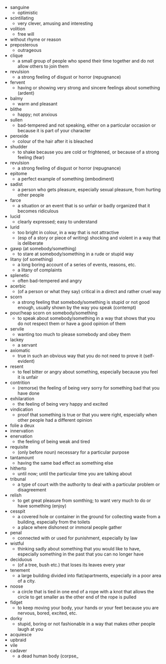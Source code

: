 - sanguine
  * optimistic
- scintillating
  * very clever, amusing and interesting
- volition
   * free will
- without rhyme or reason
- preposterous
  * outrageous
- clique
  * a small group of people who spend their time together and do not allow others to join them
- revulsion
  * a strong feeling of disgust or horror (repugnance)
- fervent
  * having or showing very strong and sincere feelings about something (ardent)
- balmy
  * warm and pleasant
- blithe
  * happy; not anxious
- sullen
  * bad-tempered and not speaking, either on a particular occasion or
    because it is part of your character
- peroxide
  * colour of the hair after it is bleached
- shudder
  * to shake because you are cold or frightened, or because of a strong
    feeling (fear)
- revulsion
  * a strong feeling of disgust or horror (repugnance)
- epitome
  * a perfect example of something (embodiment)
- sadist
  * a person who gets pleasure, especially sexual pleasure, from hurting
    other people
- farce
  * a situation or an event that is so unfair or badly organized that it
    becomes ridiculous
- lucid
  * clearly expressed; easy to understand
- lurid
  * too bright in colour, in a way that is not attractive
  * (esp of a story or piece of writing) shocking and violent in a way
    that is deliberate
- gawp (at somebody/something)
  * to stare at somebody/something in a rude or stupid way
- litany (of something)
  * a long boring account of a series of events, reasons, etc.
  * a litany of complaints
- splenetic
  * often bad-tempered and angry
- acerbic
  * (of a person or what they say) critical in a direct and rather
    cruel way
- scorn
  * a strong feeling that somebody/something is stupid or not good
    enough, usually shown by the way you speak (contempt)
- pour/heap scorn on somebody/something
  * to speak about somebody/something in a way that shows that you
    do not respect them or have a good opinion of them
- servile
  * wanting too much to please somebody and obey them
- lackey
  * a servant
- axiomatic
  * true in such an obvious way that you do not need to prove it
    (self-evident)
- resent
  * to feel bitter or angry about something, especially because
    you feel it is unfair
- contrition
  * (remorse) the feeling of being very sorry for something bad that
    you have done
- exhilaration
  * the feeling of being very happy and excited
- vindication
  * proof that something is true or that you were right, especially
    when other people had a different opinion
- folie a deux
- innervation
- enervation
  * the feeling of being weak and tired
- requisite
  * (only before noun) necessary for a particular purpose
- tantamount
  * having the same bad effect as something else
- hitherto
  * until now; until the particular time you are talking about
- tribunal
  * a type of court with the authority to deal with a particular problem
    or disagreement
- relish
  * to get great pleasure from somthing; to want very much to do or
    have something (enjoy)
- cesspit
  * a covered hole or container in the ground for collecting waste
    from a building, especially from the toilets
  * a place where dishonest or immoral people gather
- penal
  * connected with or used for punishment, especially by law
- wistful
  * thinking sadly about something that you would like to have,
    especially something in the past that you can no longer have
- deciduous
  * (of a tree, bush etc.) that loses its leaves every year
- tenement
  * a large building divided into flat/apartments, especially in a
    poor area of a city.
- noose
  * a circle that is tied in one end of a rope with a knot that allows
    the circle to get smaller as the other end of the rope is pulled
- fidget
  * to keep moving your body, your hands or your feet because you are
    nervous, bored, excited, etc.
- dorky
  * stupid, boring or not fashionable in a way that makes other people
    laugh at you
- acquiesce
- upbraid
- vile
- cadaver
  * a dead human body (corpse_
